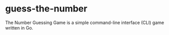 # guess-the-number
The Number Guessing Game is a simple command-line interface (CLI) game written in Go.

